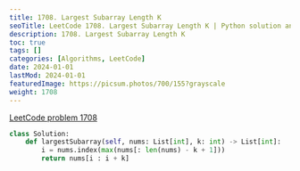 ```yaml
---
title: 1708. Largest Subarray Length K
seoTitle: LeetCode 1708. Largest Subarray Length K | Python solution and explanation
description: 1708. Largest Subarray Length K
toc: true
tags: []
categories: [Algorithms, LeetCode]
date: 2024-01-01
lastMod: 2024-01-01
featuredImage: https://picsum.photos/700/155?grayscale
weight: 1708
---
```


[LeetCode problem 1708](https://leetcode.com/problems/largest-subarray-length-k/)

```python
class Solution:
    def largestSubarray(self, nums: List[int], k: int) -> List[int]:
        i = nums.index(max(nums[: len(nums) - k + 1]))
        return nums[i : i + k]

```
